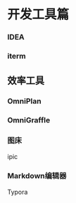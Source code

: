 # 开发工具篇

### IDEA

### iterm

## 效率工具

### OmniPlan

### OmniGraffle

### 图床

ipic

### Markdown编辑器

Typora

